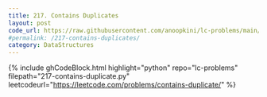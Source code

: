 ```yaml
---
title: 217. Contains Duplicates
layout: post
code_url: https://raw.githubusercontent.com/anoopkini/lc-problems/main/217-contains-duplicate.py
#permalink: /217-contains-duplicates/
category: DataStructures
---
```


{% include ghCodeBlock.html highlight="python" repo="lc-problems" filepath="217-contains-duplicate.py" leetcodeurl="https://leetcode.com/problems/contains-duplicate/" %}